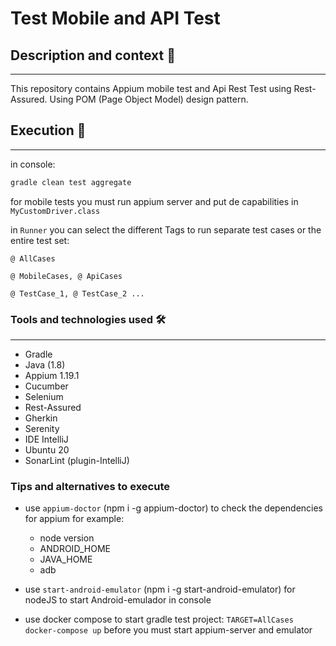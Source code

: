 # Test Mobile and API Test

## Description and context 📖
---
This repository contains Appium mobile test and Api Rest Test using Rest-Assured.
Using POM (Page Object Model) design pattern.


## Execution 🚀
---
in console:

```bash
gradle clean test aggregate
```
for mobile tests you must run appium server and put de capabilities in `MyCustomDriver.class`


in `Runner` you can select the different Tags to run separate test cases or the entire test set:

`@ AllCases`

`@ MobileCases, @ ApiCases`

`@ TestCase_1, @ TestCase_2 ...`

### Tools and technologies used 🛠
---
- Gradle
- Java (1.8)
- Appium 1.19.1
- Cucumber
- Selenium
- Rest-Assured
- Gherkin
- Serenity
- IDE IntelliJ
- Ubuntu 20
- SonarLint (plugin-IntelliJ)

### Tips and alternatives to execute
- use `appium-doctor` (npm i -g appium-doctor) to check the dependencies for appium for example:
  - node version
  - ANDROID_HOME
  - JAVA_HOME
  - adb
    
- use `start-android-emulator` (npm i -g start-android-emulator) for nodeJS to start Android-emulador in console
- use docker compose to start gradle test project: `TARGET=AllCases docker-compose up`
  before you must start appium-server and emulator
